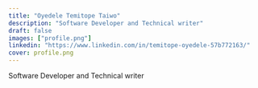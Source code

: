 ```yaml
---
title: "Oyedele Temitope Taiwo"
description: "Software Developer and Technical writer"
draft: false
images: ["profile.png"]
linkedin: "https://www.linkedin.com/in/temitope-oyedele-57b772163/"
cover: profile.png
---
```


Software Developer and Technical writer
